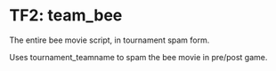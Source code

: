# TF2: team_bee
The entire bee movie script, in tournament spam form.

Uses tournament_teamname to spam the bee movie in pre/post game.
